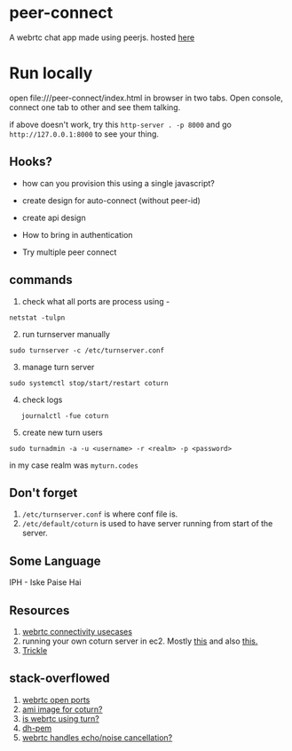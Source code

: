 # peer-connect
A webrtc chat app made using peerjs. hosted [here](https://nilinswap.github.io/peer-connect/)

# Run locally
open file://<abs-path-to-project-container>/peer-connect/index.html in browser in two tabs. Open console, connect one tab to other and see them talking.


if above doesn't work, try this `http-server . -p 8000` and go `http://127.0.0.1:8000` to see your thing.

## Hooks?

- how can you provision this using a single javascript?
  
- create design for auto-connect (without peer-id)

- create api design

- How to bring in authentication

- Try multiple peer connect

## commands

1. check what all ports are process using - 
```shell
netstat -tulpn
```

2. run turnserver manually
```shell
sudo turnserver -c /etc/turnserver.conf
```

3. manage turn server
```shell
sudo systemctl stop/start/restart coturn
```

4. check logs
```shell
   journalctl -fue coturn 
```

5. create new turn users
```shell
sudo turnadmin -a -u <username> -r <realm> -p <password>
```
in my case realm was `myturn.codes`

## Don't forget
1. `/etc/turnserver.conf` is where conf file is.
2. `/etc/default/coturn` is used to have server running from start of the server.

## Some Language

IPH - Iske Paise Hai

## Resources

1. [webrtc connectivity usecases](https://blog.addpipe.com/troubleshooting-webrtc-connection-issues/)
2. running your own coturn server in ec2. Mostly [this](https://medium.com/@omidborjian/setup-your-own-turn-stun-signal-relay-server-on-aws-ec2-78a8bfcb71c3) and also [this.](https://medium.com/swlh/setup-your-own-coturn-server-using-aws-ec2-instance-29303101e7b5)
3. [Trickle](https://webrtc.github.io/samples/src/content/peerconnection/trickle-ice/)

## stack-overflowed

1. [webrtc open ports](https://stackoverflow.com/questions/59193091/which-ports-should-be-allowed-in-firewall-to-use-turn-server#59212004)
2. [ami image for coturn?](https://stackoverflow.com/questions/43284758/coturn-server-relay-is-not-working)
3. [is webrtc using turn?](https://stackoverflow.com/questions/18177093/how-to-check-if-webrtc-uses-a-relay-server)
4. [dh-pem](https://github.com/coturn/coturn/issues/629)
5. [webrtc handles echo/noise cancellation?](https://github.com/webrtc/samples/issues/1243)